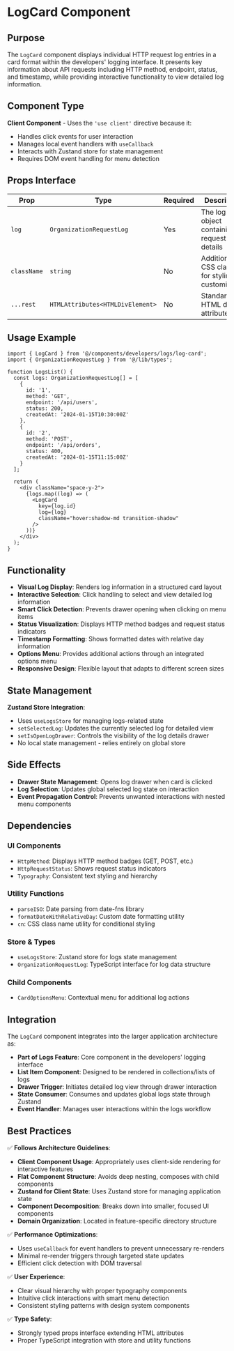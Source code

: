 # LogCard Component

## Purpose

The `LogCard` component displays individual HTTP request log entries in a card format within the developers' logging interface. It presents key information about API requests including HTTP method, endpoint, status, and timestamp, while providing interactive functionality to view detailed log information.

## Component Type

**Client Component** - Uses the `'use client'` directive because it:
- Handles click events for user interaction
- Manages local event handlers with `useCallback`
- Interacts with Zustand store for state management
- Requires DOM event handling for menu detection

## Props Interface

| Prop | Type | Required | Description |
|------|------|----------|-------------|
| `log` | `OrganizationRequestLog` | Yes | The log data object containing request details |
| `className` | `string` | No | Additional CSS classes for styling customization |
| `...rest` | `HTMLAttributes<HTMLDivElement>` | No | Standard HTML div attributes |

## Usage Example

```tsx
import { LogCard } from '@/components/developers/logs/log-card';
import { OrganizationRequestLog } from '@/lib/types';

function LogsList() {
  const logs: OrganizationRequestLog[] = [
    {
      id: '1',
      method: 'GET',
      endpoint: '/api/users',
      status: 200,
      createdAt: '2024-01-15T10:30:00Z'
    },
    {
      id: '2', 
      method: 'POST',
      endpoint: '/api/orders',
      status: 400,
      createdAt: '2024-01-15T11:15:00Z'
    }
  ];

  return (
    <div className="space-y-2">
      {logs.map((log) => (
        <LogCard 
          key={log.id} 
          log={log}
          className="hover:shadow-md transition-shadow"
        />
      ))}
    </div>
  );
}
```

## Functionality

- **Visual Log Display**: Renders log information in a structured card layout
- **Interactive Selection**: Click handling to select and view detailed log information
- **Smart Click Detection**: Prevents drawer opening when clicking on menu items
- **Status Visualization**: Displays HTTP method badges and request status indicators
- **Timestamp Formatting**: Shows formatted dates with relative day information
- **Options Menu**: Provides additional actions through an integrated options menu
- **Responsive Design**: Flexible layout that adapts to different screen sizes

## State Management

**Zustand Store Integration**:
- Uses `useLogsStore` for managing logs-related state
- `setSelectedLog`: Updates the currently selected log for detailed view
- `setIsOpenLogDrawer`: Controls the visibility of the log details drawer
- No local state management - relies entirely on global store

## Side Effects

- **Drawer State Management**: Opens log drawer when card is clicked
- **Log Selection**: Updates global selected log state on interaction
- **Event Propagation Control**: Prevents unwanted interactions with nested menu components

## Dependencies

### UI Components
- `HttpMethod`: Displays HTTP method badges (GET, POST, etc.)
- `HttpRequestStatus`: Shows request status indicators
- `Typography`: Consistent text styling and hierarchy

### Utility Functions
- `parseISO`: Date parsing from date-fns library
- `formatDateWithRelativeDay`: Custom date formatting utility
- `cn`: CSS class name utility for conditional styling

### Store & Types
- `useLogsStore`: Zustand store for logs state management
- `OrganizationRequestLog`: TypeScript interface for log data structure

### Child Components
- `CardOptionsMenu`: Contextual menu for additional log actions

## Integration

The `LogCard` component integrates into the larger application architecture as:

- **Part of Logs Feature**: Core component in the developers' logging interface
- **List Item Component**: Designed to be rendered in collections/lists of logs
- **Drawer Trigger**: Initiates detailed log view through drawer interaction
- **State Consumer**: Consumes and updates global logs state through Zustand
- **Event Handler**: Manages user interactions within the logs workflow

## Best Practices

✅ **Follows Architecture Guidelines**:
- **Client Component Usage**: Appropriately uses client-side rendering for interactive features
- **Flat Component Structure**: Avoids deep nesting, composes with child components
- **Zustand for Client State**: Uses Zustand store for managing application state
- **Component Decomposition**: Breaks down into smaller, focused UI components
- **Domain Organization**: Located in feature-specific directory structure

✅ **Performance Optimizations**:
- Uses `useCallback` for event handlers to prevent unnecessary re-renders
- Minimal re-render triggers through targeted state updates
- Efficient click detection with DOM traversal

✅ **User Experience**:
- Clear visual hierarchy with proper typography components
- Intuitive click interactions with smart menu detection
- Consistent styling patterns with design system components

✅ **Type Safety**:
- Strongly typed props interface extending HTML attributes
- Proper TypeScript integration with store and utility functions